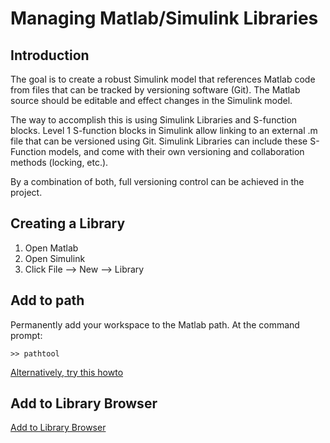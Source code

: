 # Managing Matlab/Simulink Libraries

## Introduction
The goal is to create a robust Simulink model that references Matlab code from files that can be tracked by versioning software (Git). The Matlab source should be editable and effect changes in the Simulink model.

The way to accomplish this is using Simulink Libraries and S-function blocks. Level 1 S-function blocks in Simulink allow linking to an external .m file that can be versioned using Git. Simulink Libraries can include these S-Function models, and come with their own versioning and collaboration methods (locking, etc.). 

By a combination of both, full versioning control can be achieved in the project.

## Creating a Library
1. Open Matlab
2. Open Simulink
3. Click File --> New --> Library

## Add to path
Permanently add your workspace to the Matlab path. At the command prompt:
```
>> pathtool
```
[Alternatively, try this howto](http://www3.nd.edu/~nancy/Math20550/Homework/matlabpath.pdf)

## Add to Library Browser
[Add to Library Browser](http://www.mathworks.com/help/simulink/ug/adding-libraries-to-the-library-browser.html)

